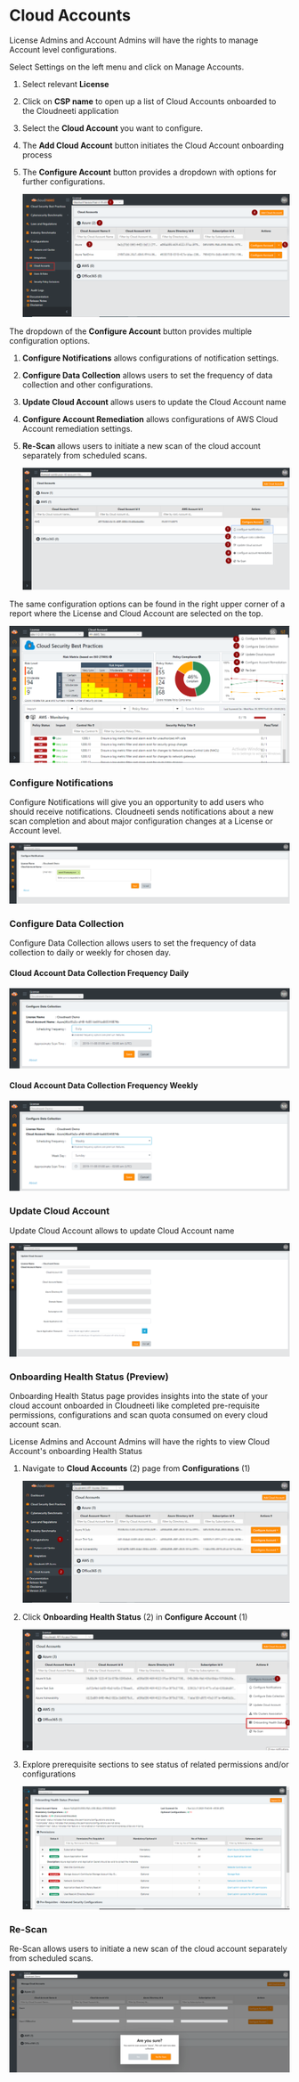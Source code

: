 Cloud Accounts
===============

License Admins and Account Admins will have the rights to manage Account level
configurations.

Select Settings on the left menu and click on Manage Accounts.

1.  Select relevant **License**

2.  Click on **CSP name** to open up a list of Cloud Accounts onboarded to the
    Cloudneeti application

3.  Select the **Cloud Account** you want to configure.

4.  The **Add Cloud Account** button initiates the Cloud Account onboarding
    process

5.  The **Configure Account** button provides a dropdown with options for
    further configurations.
	
    ![Manage Accounts](.././images/administratorGuide/Manage_Accounts.png#thumbnail)

The dropdown of the **Configure Account** button provides multiple configuration
options.

1.  **Configure Notifications** allows configurations of notification settings.

2.  **Configure Data Collection** allows users to set the frequency of data
    collection and other configurations.

3.  **Update Cloud Account** allows users to update the Cloud Account name

4.  **Configure Account Remediation** allows configurations of AWS Cloud Account remediation settings.

5.  **Re-Scan** allows users to initiate a new scan of the cloud account separately from scheduled scans.
	
    ![Configure Account](.././images/administratorGuide/Configure_Account.png#thumbnail)

The same configuration options can be found in the right upper corner of a
report where the License and Cloud Account are selected on the top.
	
![Configuration Options](.././images/administratorGuide/Configuration_Options.png#thumbnail)

### Configure Notifications

Configure Notifications will give you an opportunity to add users who should
receive notifications. Cloudneeti sends notifications about a new scan
completion and about major configuration changes at a License or Account level.
	
![Configure Notifications](.././images/administratorGuide/Configure_Notifications.png#thumbnail)

### Configure Data Collection

Configure Data Collection allows users to set the frequency of data collection to daily or weekly for chosen day.

#### Cloud Account Data Collection Frequency Daily

![Configure Data Collection](.././images/administratorGuide/Configure_Data_Collection.png#thumbnail)

#### Cloud Account Data Collection Frequency Weekly

![Configure Data Collection](.././images/administratorGuide/Configure_Data_Collection_Weekly.png#thumbnail)


### Update Cloud Account

Update Cloud Account allows to update Cloud Account name
	
![Update Cloud Account](.././images/administratorGuide/Update_Cloud_Account.png#thumbnail)



### Onboarding Health Status (Preview)

Onboarding Health Status page provides insights into the state of your cloud account onboarded in Cloudneeti like completed pre-requisite permissions, configurations and scan quota consumed on every cloud account scan.

License Admins and Account Admins will have the rights to view Cloud Account's onboarding Health Status

1. Navigate to **Cloud Accounts** (2) page from **Configurations** (1)

    ![Onboarding Health Status](.././images/onboardingHealthCheck/Manage_Accounts.png#thumbnail)

2. Click **Onboarding Health Status** (2) in **Configure Account** (1)

    ![Onboarding Health Status](.././images/onboardingHealthCheck/O365_health_status_1.png#thumbnail)

3. Explore prerequisite sections to see status of related permissions and/or configurations

    ![Onboarding Health Status](.././images/onboardingHealthCheck/Azure_2.png#thumbnail)



### Re-Scan

Re-Scan allows users to initiate a new scan of the cloud account separately from
scheduled scans.
	
![Re-Scan](.././images/administratorGuide/Re-Scan.png#thumbnail)
